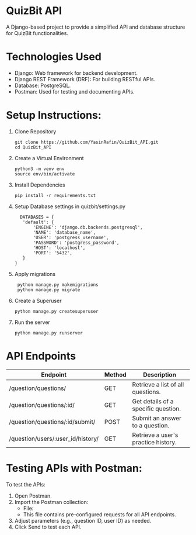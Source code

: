 # QuizBit API
A Django-based project to provide a simplified API and database structure for QuizBit functionalities.

# Technologies Used
   - Django: Web framework for backend development.
   - Django REST Framework (DRF): For building RESTful APIs.
   - Database: PostgreSQL.
   - Postman: Used for testing and documenting APIs.

# Setup Instructions:
1. Clone Repository
   ```
   git clone https://github.com/YasinRafin/QuizBit_API.git
   cd QuizBit_API
   ```
2. Create a Virtual Environment
   ```
   python3 -m venv env
   source env/bin/activate 
   ```
3. Install Dependencies
   ```
   pip install -r requirements.txt

   ```
4. Setup Database settings in quizbit/settings.py
   ```
     DATABASES = {
      'default': {
          'ENGINE': 'django.db.backends.postgresql',
          'NAME': 'database_name',
          'USER': 'postgress_username',
          'PASSWORD': 'postgress_password',
          'HOST': 'localhost',
          'PORT': '5432',
      }
   }
   ```
5. Apply migrations
   ```
    python manage.py makemigrations
    python manage.py migrate

   ```
6. Create a Superuser
   ```
   python manage.py createsuperuser

   ```
7. Run the server
   ```
   python manage.py runserver
   ```
# API Endpoints
| Endpoint         |  Method          | Description                       |
|------------------|------------------|---------------------------------- |
| /question/questions/	 |   GET	    | Retrieve a list of all questions. |
| /question/questions/:id/	 |   GET	    | Get details of a specific question.  |
| /question/questions/:id/submit/ |	POST	| Submit an answer to a question.   |
| /question/users/:user_id/history/ |	GET	| Retrieve a user's practice history.  |

# Testing APIs with Postman:

To test the APIs:

  1. Open Postman.
  2. Import the Postman collection:
       - File: 
       - This file contains pre-configured requests for all API endpoints.
  3. Adjust parameters (e.g., question ID, user ID) as needed.
  4. Click Send to test each API.
